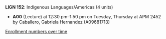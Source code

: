 **LIGN 152**: Indigenous Languages/Americas (4 units)

- **A00** (Lecture) at 12:30 pm–1:50 pm on Tuesday, Thursday at APM 2452 by Caballero, Gabriela Hernandez (A09681713)

[Enrollment numbers over time](./LIGN152.tsv)
